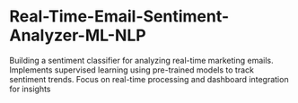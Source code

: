 # Real-Time-Email-Sentiment-Analyzer-ML-NLP
Building a sentiment classifier for analyzing real-time marketing emails.  Implements supervised learning using pre-trained models to track sentiment trends.  Focus on real-time processing and dashboard integration for insights
